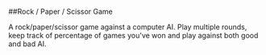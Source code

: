 ##Rock / Paper / Scissor Game

A rock/paper/scissor game against a computer AI. Play multiple rounds, keep
track of percentage of games you've won and play against both good and bad AI.
